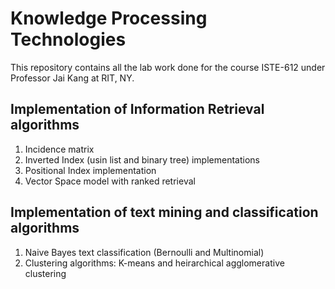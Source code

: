 # Knowledge Processing Technologies

This repository contains all the lab work done for the course ISTE-612 under Professor Jai Kang at RIT, NY.

## Implementation of Information Retrieval algorithms

1. Incidence matrix
2. Inverted Index (usin list and binary tree) implementations
3. Positional Index implementation
4. Vector Space model with ranked retrieval

## Implementation of text mining and classification algorithms

1. Naive Bayes text classification (Bernoulli and Multinomial)
2. Clustering algorithms: K-means and heirarchical agglomerative clustering

